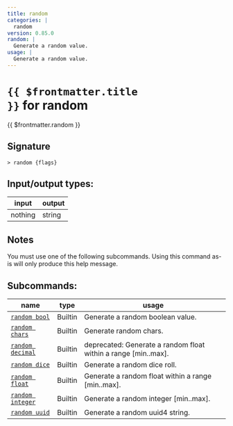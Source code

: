 ```yaml
---
title: random
categories: |
  random
version: 0.85.0
random: |
  Generate a random value.
usage: |
  Generate a random value.
---
```

<!-- This file is automatically generated. Please edit the command in https://github.com/nushell/nushell instead. -->

# <code>{{ $frontmatter.title }}</code> for random

<div class='command-title'>{{ $frontmatter.random }}</div>

## Signature

```> random {flags} ```


## Input/output types:

| input   | output |
| ------- | ------ |
| nothing | string |

## Notes
You must use one of the following subcommands. Using this command as-is will only produce this help message.

## Subcommands:

| name                                                 | type    | usage                                                          |
| ---------------------------------------------------- | ------- | -------------------------------------------------------------- |
| [`random bool`](/commands/docs/random_bool.md)       | Builtin | Generate a random boolean value.                               |
| [`random chars`](/commands/docs/random_chars.md)     | Builtin | Generate random chars.                                         |
| [`random decimal`](/commands/docs/random_decimal.md) | Builtin | deprecated: Generate a random float within a range [min..max]. |
| [`random dice`](/commands/docs/random_dice.md)       | Builtin | Generate a random dice roll.                                   |
| [`random float`](/commands/docs/random_float.md)     | Builtin | Generate a random float within a range [min..max].             |
| [`random integer`](/commands/docs/random_integer.md) | Builtin | Generate a random integer [min..max].                          |
| [`random uuid`](/commands/docs/random_uuid.md)       | Builtin | Generate a random uuid4 string.                                |